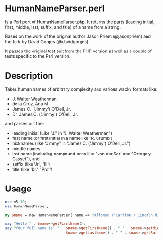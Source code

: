 # HumanNameParser.perl
Is a Perl port of HumanNameParser.php. It returns the parts (leading initial, first, middle, last, suffix, and title) of a name from a string.

Based on the work of the original author Jason Priem (@jasonpriem) and the fork by David Gorges (@davidgorges).

It passes the original test suit from the PHP version as well as a couple of tests specific to the Perl version.

# Description
Takes human names of arbitrary complexity and various wacky formats like:

* J. Walter Weatherman 
* de la Cruz, Ana M. 
* James C. ('Jimmy') O'Dell, Jr.
* Dr. James C. ('Jimmy') O'Dell, Jr.

and parses out the:

- leading initial (Like "J." in "J. Walter Weatherman")
- first name (or first initial in a name like 'R. Crumb')
- nicknames (like "Jimmy" in "James C. ('Jimmy') O'Dell, Jr.")
- middle names
- last name (including compound ones like "van der Sar' and "Ortega y Gasset"), and
- suffix (like 'Jr.', 'III')
- title (like 'Dr.', 'Prof')

# Usage

```perl
use v5.10;
use HumanNameParser;

my $name = new HumanNameParser( name => "Alfonso ('Carlton') Lincoln Ribeiro Sr." );

say "Hello " . $name->getFirstName();
say "Your full name is: " . $name->getFirstName() . " " . $name->getMiddleName() . " " . 
                            $name->getLastName() . " " . $name->getSuffix();
```

